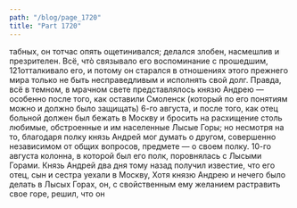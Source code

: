 ```yaml
---
path: "/blog/page_1720"
title: "Part 1720"
---
```


табных, он тотчас опять ощетинивался; делался злобен, насмешлив и презрителен. Всё, чтò связывало его воспоминание с прошедшим, 121отталкивало его, и потому он старался в отношениях этого прежнего мира только не быть несправедливым и исполнять свой долг.
Правда, всё в темном, в мрачном свете представлялось князю Андрею — особенно после того, как оставили Смоленск (который по его понятиям можно и должно было защищать) 6-го августа, и после того, как отец больной должен был бежать в Москву и бросить на расхищение столь любимые, обстроенные и им населенные Лысые Горы; но несмотря на то, благодаря полку князь Андрей мог думать о другом, совершенно независимом от общих вопросов, предмете — о своем полку. 10-го августа колонна, в которой был его полк, поровнялась с Лысыми Горами. Князь Андрей два дня тому назад получил известие, что его отец, сын и сестра уехали в Москву, Хотя князю Андрею и нечего было делать в Лысых Горах, он, с свойственным ему желанием растравить свое горе, решил, что он
